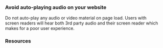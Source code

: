 ### Avoid auto-playing audio on your website

Do not auto-play any audio or video material on page load. Users with screen readers will hear both 3rd party audio and their screen reader which makes for a poor user experience.

### Resources
<!-- Whenever possible, include the links to more advanced guide-->

<!-- category: (0)-->
<!-- available categories:
    0: accessibility rules that everyone should follow with no exception
    1: accessibility tips that make outstanding user experience
    2: facts about designing for accessibility, testing etc.
-->